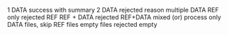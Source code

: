 1 DATA	success with summary
2 DATA	rejected reason multiple DATA
REF only	rejected REF
REF + DATA	rejected REF+DATA mixed (or) process only DATA files, skip REF files
empty files	rejected empty
